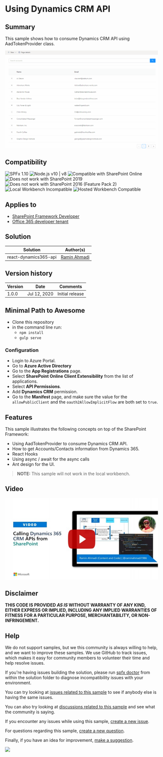 # Using Dynamics CRM API

## Summary
This sample shows how to consume Dynamics CRM API using AadTokenProvider class.

![react-dynamics365-api](./assets/screenshot.gif)

## Compatibility

![SPFx 1.10](https://img.shields.io/badge/SPFx-1.10.0-green.svg) 
![Node.js v10 | v8](https://img.shields.io/badge/Node.js-v10%20%7C%20v8-green.svg) 
![Compatible with SharePoint Online](https://img.shields.io/badge/SharePoint%20Online-Compatible-green.svg)
![Does not work with SharePoint 2019](https://img.shields.io/badge/SharePoint%20Server%202019-Incompatible-red.svg)
![Does not work with SharePoint 2016 (Feature Pack 2)](https://img.shields.io/badge/SharePoint%20Server%202016%20(Feature%20Pack%202)-Incompatible-red.svg "SharePoint Server 2016 Feature Pack 2 requires SPFx 1.1")
![Local Workbench Incompatible](https://img.shields.io/badge/Local%20Workbench-Incompatible-red.svg "Requires access to Dynamics 365")
![Hosted Workbench Compatible](https://img.shields.io/badge/Hosted%20Workbench-Compatible-green.svg)

## Applies to

* [SharePoint Framework Developer](http://dev.office.com/sharepoint/docs/spfx/sharepoint-framework-overview)
* [Office 365 developer tenant](http://dev.office.com/sharepoint/docs/spfx/set-up-your-developer-tenant)

## Solution

Solution|Author(s)
--------|---------
react-dynamics365-api|[Ramin Ahmadi](https://github.com/AhmadiRamin)

## Version history

Version|Date|Comments
-------|----|--------
1.0.0|Jul 12, 2020|Initial release

## Minimal Path to Awesome

* Clone this repository
* in the command line run:
  * `npm install`
  * `gulp serve`

### Configuration

* Login to Azure Portal.
* Go to **Azure Active Directory**
* Go to the **App Registrations** page.
* Select **SharePoint Online Client Extensibility** from the list of applications.
* Select **API Permissions**.
* Add **Dynamics CRM** permission.
* Go to the **Manifest** page, and make sure the value for the `allowPublicClient` and the `oauth2AllowImplicitFlow` are both set to `true`.

## Features

This sample illustrates the following concepts on top of the SharePoint Framework:

* Using AadTokenProvider to consume Dynamics CRM API.
* How to get Accounts/Contacts information from Dynamics 365.
* React Hooks
* Using async / await for the async calls
* Ant design for the UI.

> **NOTE:** This sample will not work in the local workbench.

## Video

[![Calling Dynamics 365 CRM APIs from SharePoint](./assets/video-thumbnail.jpg)](https://www.youtube.com/watch?v=VXzYc6cfjuI "Calling Dynamics 365 CRM APIs from SharePoint")
## Disclaimer

**THIS CODE IS PROVIDED *AS IS* WITHOUT WARRANTY OF ANY KIND, EITHER EXPRESS OR IMPLIED, INCLUDING ANY IMPLIED WARRANTIES OF FITNESS FOR A PARTICULAR PURPOSE, MERCHANTABILITY, OR NON-INFRINGEMENT.**

## Help

We do not support samples, but we this community is always willing to help, and we want to improve these samples. We use GitHub to track issues, which makes it easy for  community members to volunteer their time and help resolve issues.

If you're having issues building the solution, please run [spfx doctor](https://pnp.github.io/cli-microsoft365/cmd/spfx/spfx-doctor/) from within the solution folder to diagnose incompatibility issues with your environment.

You can try looking at [issues related to this sample](https://github.com/pnp/sp-dev-fx-webparts/issues?q=label%3Areact-dynamics-crm-api) to see if anybody else is having the same issues.

You can also try looking at [discussions related to this sample](https://github.com/pnp/sp-dev-fx-webparts/discussions?discussions_q=label%3Areact-dynamics-crm-api) and see what the community is saying.

If you encounter any issues while using this sample, [create a new issue](https://github.com/pnp/sp-dev-fx-webparts/issues/new?assignees=&labels=Needs%3A+Triage+%3Amag%3A%2Ctype%3Abug-suspected&template=bug-report.yml&sample=react-dynamics-crm-api&authors=@AhmadiRamin&title=react-dynamics-crm-api%20-%20).

For questions regarding this sample, [create a new question](https://github.com/pnp/sp-dev-fx-webparts/issues/new?assignees=&labels=Needs%3A+Triage+%3Amag%3A%2Ctype%3Abug-suspected&template=question.yml&sample=react-dynamics-crm-api&authors=@AhmadiRamin&title=react-dynamics-crm-api%20-%20).

Finally, if you have an idea for improvement, [make a suggestion](https://github.com/pnp/sp-dev-fx-webparts/issues/new?assignees=&labels=Needs%3A+Triage+%3Amag%3A%2Ctype%3Abug-suspected&template=suggestion.yml&sample=react-dynamics-crm-api&authors=@AhmadiRamin&title=react-dynamics-crm-api%20-%20).

<img src="https://telemetry.sharepointpnp.com/sp-dev-fx-webparts/samples/react-dynamics-crm-api" />
